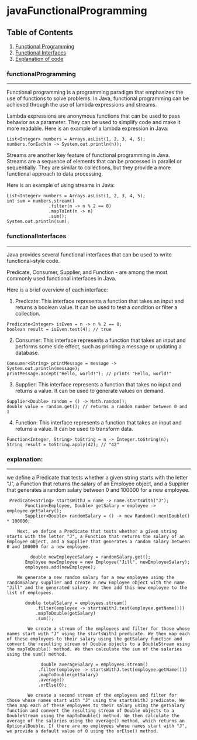 # javaFunctionalProgramming

  ## Table of Contents
1. [Functional Programming](#functionalProgramming)
2. [Functional Interfaces](#functionalInterfaces)
3. [Explanation of code](#explanation)

### functionalProgramming
***
Functional programming is a programming paradigm that emphasizes the use of functions to solve problems. In Java, functional programming can be achieved through the use of lambda expressions and streams.

Lambda expressions are anonymous functions that can be used to pass behavior as a parameter. They can be used to simplify code and make it more readable. Here is an example of a lambda expression in Java:
```
List<Integer> numbers = Arrays.asList(1, 2, 3, 4, 5);
numbers.forEach(n -> System.out.println(n));
```
Streams are another key feature of functional programming in Java. Streams are a sequence of elements that can be processed in parallel or sequentially. They are similar to collections, but they provide a more functional approach to data processing.

Here is an example of using streams in Java:
```
List<Integer> numbers = Arrays.asList(1, 2, 3, 4, 5);
int sum = numbers.stream()
                .filter(n -> n % 2 == 0)
                .mapToInt(n -> n)
                .sum();
System.out.println(sum);
```
### functionalInterfaces
***
 Java provides several functional interfaces that can be used to write functional-style code. 
 
 Predicate, Consumer, Supplier, and Function - are among the most commonly used functional interfaces in Java.

Here is a brief overview of each interface:

1. Predicate: This interface represents a function that takes an input and returns a boolean value. It can be used to test a condition or filter a collection.
```
Predicate<Integer> isEven = n -> n % 2 == 0;
boolean result = isEven.test(4); // true
```
2. Consumer: This interface represents a function that takes an input and performs some side effect, such as printing a message or updating a database.
```
Consumer<String> printMessage = message -> System.out.println(message);
printMessage.accept("Hello, world!"); // prints "Hello, world!"
```
3. Supplier: This interface represents a function that takes no input and returns a value. It can be used to generate values on demand.
```
Supplier<Double> random = () -> Math.random();
double value = random.get(); // returns a random number between 0 and 1
```
4. Function: This interface represents a function that takes an input and returns a value. It can be used to transform data.
```
Function<Integer, String> toString = n -> Integer.toString(n);
String result = toString.apply(42); // "42"
```
### explanation:
***
 we define a Predicate that tests whether a given string starts with the letter "J", a Function that returns the salary of an Employee object, and a Supplier that generates a random salary between 0 and 100000 for a new employee.
 ```
  Predicate<String> startsWithJ = name -> name.startsWith("J");
        Function<Employee, Double> getSalary = employee -> employee.getSalary();
        Supplier<Double> randomSalary = () -> new Random().nextDouble() * 100000;
  ```     
        Next, we define a Predicate that tests whether a given string starts with the letter "J", a Function that returns the salary of an Employee object, and a Supplier that generates a random salary between 0 and 100000 for a new employee.
 ```  
          double newEmployeeSalary = randomSalary.get();
        Employee newEmployee = new Employee("Jill", newEmployeeSalary);
        employees.add(newEmployee);
 ```
       
        We generate a new random salary for a new employee using the randomSalary supplier and create a new Employee object with the name "Jill" and the generated salary. We then add this new employee to the list of employees.
 ```
        double totalSalary = employees.stream()
            .filter(employee -> startsWithJ.test(employee.getName()))
            .mapToDouble(getSalary)
            .sum();
```     
            We create a stream of the employees and filter for those whose names start with "J" using the startsWithJ predicate. We then map each of these employees to their salary using the getSalary function and convert the resulting stream of Double objects to a DoubleStream using the mapToDouble() method. We then calculate the sum of the salaries using the sum() method.
```
             double averageSalary = employees.stream()
            .filter(employee -> startsWithJ.test(employee.getName()))
            .mapToDouble(getSalary)
            .average()
            .orElse(0);
```   
            We create a second stream of the employees and filter for those whose names start with "J" using the startsWithJ predicate. We then map each of these employees to their salary using the getSalary function and convert the resulting stream of Double objects to a DoubleStream using the mapToDouble() method. We then calculate the average of the salaries using the average() method, which returns an OptionalDouble. If there are no employees whose names start with "J", we provide a default value of 0 using the orElse() method.
            
            
 
